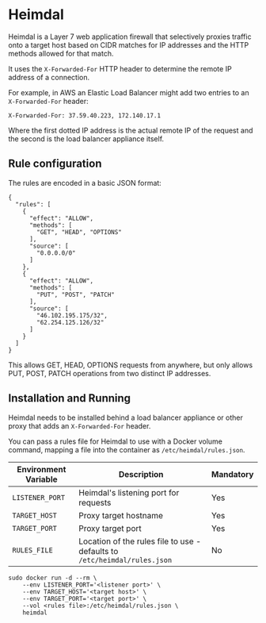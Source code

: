 # Heimdal

Heimdal is a Layer 7 web application firewall that selectively proxies traffic onto a target host based on CIDR matches for IP addresses and the HTTP methods allowed for that match.

It uses the `X-Forwarded-For` HTTP header to determine the remote IP address of a connection.

For example, in AWS an Elastic Load Balancer might add two entries to an `X-Forwarded-For` header:

```
X-Forwarded-For: 37.59.40.223, 172.140.17.1
```

Where the first dotted IP address is the actual remote IP of the request and the second is the load balancer appliance itself.

## Rule configuration

The rules are encoded in a basic JSON format:

```
{
  "rules": [
    {
      "effect": "ALLOW",
      "methods": [
        "GET", "HEAD", "OPTIONS"
      ],
      "source": [
        "0.0.0.0/0"
      ]
    },
    {
      "effect": "ALLOW",
      "methods": [
        "PUT", "POST", "PATCH"
      ],
      "source": [
        "46.102.195.175/32",
        "62.254.125.126/32"
      ]
    }
  ]
}
```

This allows GET, HEAD, OPTIONS requests from anywhere, but only allows PUT, POST, PATCH operations from two distinct IP addresses.

## Installation and Running

Heimdal needs to be installed behind a load balancer appliance or other proxy that adds an `X-Forwarded-For` header.

You can pass a rules file for Heimdal to use with a Docker volume command, mapping a file into the container as `/etc/heimdal/rules.json`.

| Environment Variable | Description                                                               | Mandatory |
|----------------------|---------------------------------------------------------------------------|-----------|
| `LISTENER_PORT`      | Heimdal's listening port for requests                                     | Yes       |
| `TARGET_HOST`        | Proxy target hostname                                                     | Yes       |
| `TARGET_PORT`        | Proxy target port                                                         | Yes       |
| `RULES_FILE`         | Location of the rules file to use - defaults to `/etc/heimdal/rules.json` | No        |

```
sudo docker run -d --rm \
    --env LISTENER_PORT='<listener port>' \
    --env TARGET_HOST='<target host>' \
    --env TARGET_PORT='<target port>' \
    --vol <rules file>:/etc/heimdal/rules.json \
    heimdal
```
